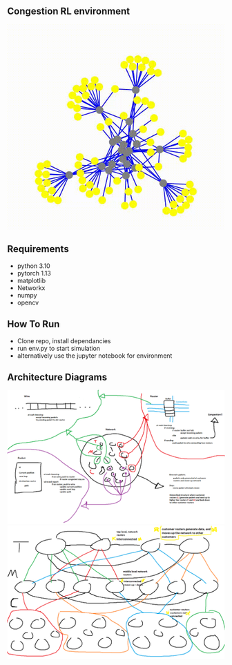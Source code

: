 ## Congestion RL environment

![visual](congestion_visual.gif)

## Requirements

- python 3.10
- pytorch 1.13
- matplotlib
- Networkx
- numpy
- opencv

## How To Run

- Clone repo, install dependancies
- run env.py to start simulation
- alternatively use the jupyter notebook for environment

## Architecture Diagrams

![atch1](Congestion_env/environment_architecture.png)
![arch2](Congestion_env/network_architecture.png)
